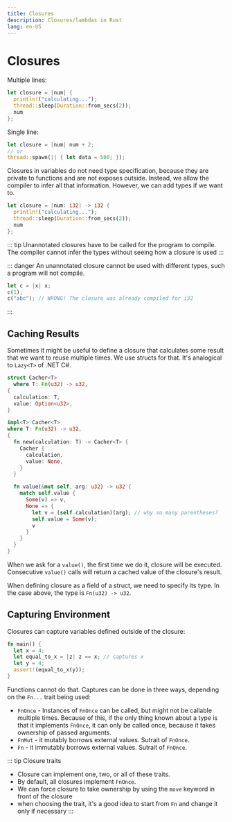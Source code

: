 ```yaml
---
title: Closures
description: Closures/lambdas in Rust
lang: en-US
---
```


# Closures

Multiple lines:

```rust
let closure = |num| {
  println!("calculating...");
  thread::sleep(Duration::from_secs(2));
  num
};
```

Single line:

```rust
let closure = |num| num + 2;
// or
thread::spawn(|| { let data = 500; });
```

Closures in variables do not need type specification, because they are private
to functions and are not exposes outside. Instead, we allow the compiler to
infer all that information. However, we can add types if we want to.

```rust
let closure = |num: i32| -> i32 {
  println!("calculating...");
  thread::sleep(Duration::from_secs(2));
  num
};
```

::: tip
Unannotated closures have to be called for the program to compile. The compiler
cannot infer the types without seeing how a closure is used
:::

::: danger
An unannotated closure cannot be used with different types, such a program will
not compile.

````rust
let c = |x| x;
c(1);
c("abc"); // WRONG! The closure was already compiled for i32
````
:::

## Caching Results

Sometimes it might be useful to define a closure that calculates some result that
we want to reuse multiple times. We use structs for that.
It's analogical to `Lazy<T>` of .NET C#.

```rust
struct Cacher<T>
  where T: Fn(u32) -> u32,
{
  calculation: T,
  value: Option<u32>,
}

impl<T> Cacher<T>
where T: Fn(u32) -> u32,
{
  fn new(calculation: T) -> Cacher<T> {
    Cacher {
      calculation,
      value: None,
    }
  }

  fn value(&mut self, arg: u32) -> u32 {
    match self.value {
      Some(v) => v,
      None => {
        let v = (self.calculation)(arg); // why so many parentheses?
        self.value = Some(v);
        v
      }
    }
  }
}
```

When we ask for a `value()`, the first time we do it, closure will be executed.
Consecutive `value()` calls will return a cached value of the closure's result.

When defining closure as a field of a struct, we need to specify its type. In
the case above, the type is `Fn(u32) -> u32`.

## Capturing Environment

Closures can capture variables defined outside of the closure:

```rust
fn main() {
  let x = 4;
  let equal_to_x = |z| z == x; // captures x
  let y = 4;
  assert!(equal_to_x(y));
}
```

Functions cannot do that. Captures can be done in three ways, depending on the
`Fn...` trait being used:

- `FnOnce` - Instances of `FnOnce` can be called, but might not be callable
  multiple times. Because of this, if the only thing known about a type is that
  it implements `FnOnce`, it can only be called once, because it takes ownership
  of passed arguments.
- `FnMut` - it mutably borrows external values. Sutrait of `FnOnce`.
- `Fn` - it immutably borrows external values. Sutrait of `FnOnce`.

::: tip Closure traits
- Closure can implement one, two, or all of these traits.
- By default, all closures implement `FnOnce`.
- We can force closure to take ownership by using the `move` keyword in front of
  the closure
- when choosing the trait, it's a good idea to start from `Fn` and change it
  only if necessary
:::
